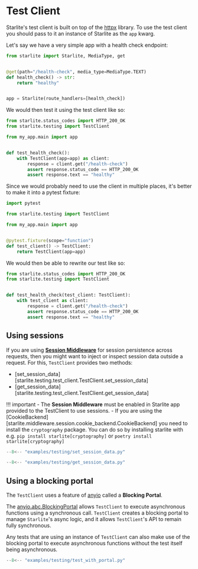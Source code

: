 # Test Client

Starlite's test client is built on top of
the [httpx](https://github.com/encode/httpx) library. To use the test client you should pass to it an
instance of Starlite as the `app` kwarg.

Let's say we have a very simple app with a health check endpoint:

```python title="my_app/main.py"
from starlite import Starlite, MediaType, get


@get(path="/health-check", media_type=MediaType.TEXT)
def health_check() -> str:
    return "healthy"


app = Starlite(route_handlers=[health_check])
```

We would then test it using the test client like so:

```python title="tests/test_health_check.py"
from starlite.status_codes import HTTP_200_OK
from starlite.testing import TestClient

from my_app.main import app


def test_health_check():
    with TestClient(app=app) as client:
        response = client.get("/health-check")
        assert response.status_code == HTTP_200_OK
        assert response.text == "healthy"
```

Since we would probably need to use the client in multiple places, it's better to make it into a pytest fixture:

```python title="tests/conftest.py"
import pytest

from starlite.testing import TestClient

from my_app.main import app


@pytest.fixture(scope="function")
def test_client() -> TestClient:
    return TestClient(app=app)
```

We would then be able to rewrite our test like so:

```python title="tests/test_health_check.py"
from starlite.status_codes import HTTP_200_OK
from starlite.testing import TestClient


def test_health_check(test_client: TestClient):
    with test_client as client:
        response = client.get("/health-check")
        assert response.status_code == HTTP_200_OK
        assert response.text == "healthy"
```

## Using sessions

If you are using [**Session Middleware**](./7-middleware/3-builtin-middlewares/5-session-middleware/) for session persistence
across requests, then you might want to inject or inspect session data outside a request. For this, `TestClient` provides
two methods:

- [set_session_data][starlite.testing.test_client.TestClient.set_session_data]
- [get_session_data][starlite.testing.test_client.TestClient.get_session_data]

!!! important
    - The **Session Middleware** must be enabled in Starlite app provided to the TestClient to use sessions.
    - If you are using the [CookieBackend][starlite.middleware.session.cookie_backend.CookieBackend] you need
      to install the `cryptography` package. You can do so by installing starlite with e.g. `pip install starlite[cryptography]`
      or `poetry install starlite[cryptography]`

```py title="Setting session data"
--8<-- "examples/testing/set_session_data.py"
```

```py title="Getting session data"
--8<-- "examples/testing/get_session_data.py"
```

## Using a blocking portal

The `TestClient` uses a feature of [anyio](https://anyio.readthedocs.io/en/stable/) called a **Blocking Portal**.

The [anyio.abc.BlockingPortal](https://anyio.readthedocs.io/en/stable/api.html#anyio.abc.BlockingPortal) allows `TestClient`
to execute asynchronous functions using a synchronous call. `TestClient` creates a blocking portal to manage
`Starlite`'s async logic, and it allows `TestClient`'s API to remain fully synchronous.

Any tests that are using an instance of `TestClient` can also make use of the blocking portal to execute asynchronous functions
without the test itself being asynchronous.

```py title="Using a blocking portal"
--8<-- "examples/testing/test_with_portal.py"
```
